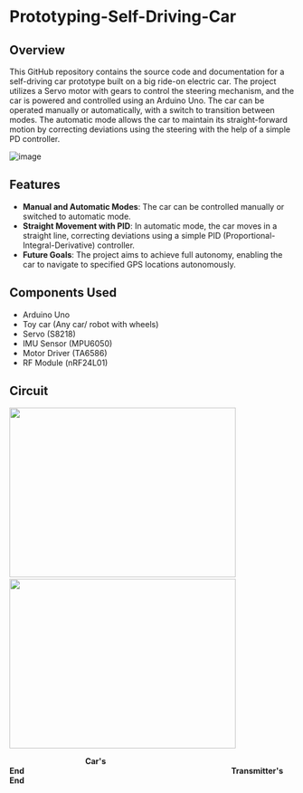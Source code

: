 
# Prototyping-Self-Driving-Car
## Overview
This GitHub repository contains the source code and documentation for a self-driving car prototype built on a big ride-on electric car. The project utilizes a Servo motor with gears to control the steering mechanism, and the car is powered and controlled using an Arduino Uno. The car can be operated manually or automatically, with a switch to transition between modes. The automatic mode allows the car to maintain its straight-forward motion by correcting deviations using the steering with the help of a simple PD controller.

![image](https://github.com/shryam102/Prototyping-Self-Driving-Car/assets/78613519/5bc98567-3286-4de8-bf6f-06edbda50caf)

## Features
* **Manual and Automatic Modes**: The car can be controlled manually or switched to automatic mode.
* **Straight Movement with PID**: In automatic mode, the car moves in a straight line, correcting deviations using a simple PID (Proportional-Integral-Derivative) controller.
* **Future Goals**: The project aims to achieve full autonomy, enabling the car to navigate to specified GPS locations autonomously.

## Components Used
* Arduino Uno
* Toy car (Any car/ robot with wheels)
* Servo (S8218)
* IMU Sensor (MPU6050)
* Motor Driver (TA6586)
* RF Module (nRF24L01)

## Circuit 
<img src="https://github.com/shryam102/Prototyping-Self-Driving-Car/assets/78613519/966a2d22-f986-4b70-a8bc-2e14429fa78b.png" width="400" height="300"> &nbsp;&nbsp; &nbsp; &nbsp; &nbsp; &nbsp;  <img src="https://github.com/shryam102/Prototyping-Self-Driving-Car/assets/78613519/ed2b2f2a-796b-4f25-aa02-63033eeb80e7.png" width = "400" height = "300">

&nbsp;&nbsp;&nbsp;&nbsp;&nbsp;&nbsp;&nbsp;&nbsp;&nbsp;&nbsp;&nbsp;&nbsp;&nbsp;&nbsp;&nbsp;&nbsp;&nbsp;&nbsp;&nbsp;&nbsp;&nbsp;&nbsp;&nbsp;&nbsp;&nbsp;&nbsp;&nbsp;&nbsp;&nbsp;&nbsp;&nbsp;&nbsp;&nbsp;&nbsp;**Car's End**&nbsp;&nbsp;&nbsp;&nbsp;&nbsp;&nbsp;&nbsp;&nbsp;&nbsp;&nbsp;&nbsp;&nbsp;&nbsp;&nbsp;&nbsp;&nbsp;&nbsp;&nbsp;&nbsp;&nbsp;&nbsp;&nbsp;&nbsp;&nbsp;&nbsp;&nbsp;&nbsp;&nbsp;&nbsp;&nbsp;&nbsp;&nbsp;&nbsp;&nbsp;&nbsp;&nbsp;&nbsp;&nbsp;&nbsp;&nbsp;&nbsp;&nbsp;&nbsp;&nbsp;&nbsp;&nbsp;&nbsp;&nbsp;&nbsp;&nbsp;&nbsp;&nbsp;&nbsp;&nbsp;&nbsp;&nbsp;&nbsp;&nbsp;&nbsp;&nbsp;&nbsp;&nbsp;&nbsp;&nbsp;&nbsp;&nbsp;&nbsp;&nbsp;&nbsp;&nbsp;&nbsp;&nbsp;&nbsp;&nbsp;&nbsp;&nbsp;&nbsp;&nbsp;&nbsp;&nbsp;&nbsp;&nbsp;&nbsp;&nbsp;&nbsp;&nbsp;&nbsp;&nbsp;&nbsp;&nbsp;&nbsp;&nbsp;&nbsp;**Transmitter's End**



